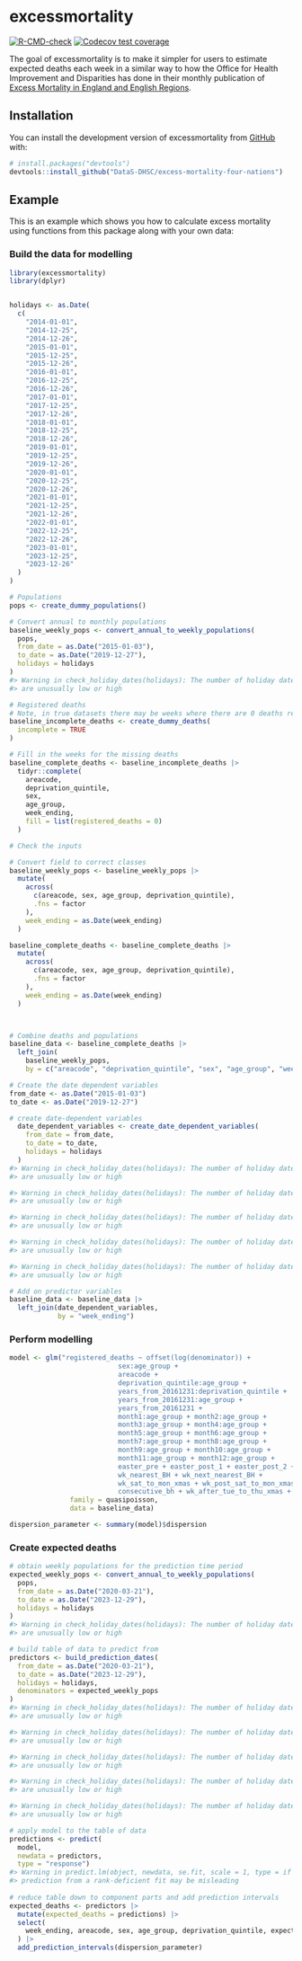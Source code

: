 
<!-- README.md is generated from README.Rmd. Please edit that file -->

# excessmortality

<!-- badges: start -->

[![R-CMD-check](https://github.com/DataS-DHSC/excess-mortality-four-nations/actions/workflows/R-CMD-check.yaml/badge.svg)](https://github.com/DataS-DHSC/excess-mortality-four-nations/actions/workflows/R-CMD-check.yaml)
[![Codecov test
coverage](https://codecov.io/gh/DataS-DHSC/excess-mortality-four-nations/branch/master/graph/badge.svg)](https://app.codecov.io/gh/DataS-DHSC/excess-mortality-four-nations?branch=master)
<!-- badges: end -->

The goal of excessmortality is to make it simpler for users to estimate
expected deaths each week in a similar way to how the Office for Health
Improvement and Disparities has done in their monthly publication of
[Excess Mortality in England and English
Regions](https://www.gov.uk/government/statistics/excess-mortality-in-england-and-english-regions).

## Installation

You can install the development version of excessmortality from
[GitHub](https://github.com/) with:

``` r
# install.packages("devtools")
devtools::install_github("DataS-DHSC/excess-mortality-four-nations")
```

## Example

This is an example which shows you how to calculate excess mortality
using functions from this package along with your own data:

### Build the data for modelling

``` r
library(excessmortality)
library(dplyr)


holidays <- as.Date(
  c(
    "2014-01-01",
    "2014-12-25",
    "2014-12-26",
    "2015-01-01",
    "2015-12-25",
    "2015-12-26",
    "2016-01-01",
    "2016-12-25",
    "2016-12-26",
    "2017-01-01",
    "2017-12-25",
    "2017-12-26",
    "2018-01-01",
    "2018-12-25",
    "2018-12-26",
    "2019-01-01",
    "2019-12-25",
    "2019-12-26",
    "2020-01-01",
    "2020-12-25",
    "2020-12-26",
    "2021-01-01",
    "2021-12-25",
    "2021-12-26",
    "2022-01-01",
    "2022-12-25",
    "2022-12-26",
    "2023-01-01",
    "2023-12-25",
    "2023-12-26"
  )
)

# Populations
pops <- create_dummy_populations()

# Convert annual to monthly populations
baseline_weekly_pops <- convert_annual_to_weekly_populations(
  pops,
  from_date = as.Date("2015-01-03"),
  to_date = as.Date("2019-12-27"),
  holidays = holidays
)
#> Warning in check_holiday_dates(holidays): The number of holiday dates provided
#> are unusually low or high

# Registered deaths
# Note, in true datasets there may be weeks where there are 0 deaths registered for specific age groups, sex, deprivation quintile combinations (eg, incomplete = TRUE in the function below)
baseline_incomplete_deaths <- create_dummy_deaths(
  incomplete = TRUE
)

# Fill in the weeks for the missing deaths
baseline_complete_deaths <- baseline_incomplete_deaths |> 
  tidyr::complete(
    areacode,
    deprivation_quintile,
    sex,
    age_group,
    week_ending,
    fill = list(registered_deaths = 0)
  )

# Check the inputs

# Convert field to correct classes
baseline_weekly_pops <- baseline_weekly_pops |> 
  mutate(
    across(
      c(areacode, sex, age_group, deprivation_quintile),
      .fns = factor
    ),
    week_ending = as.Date(week_ending)
  )

baseline_complete_deaths <- baseline_complete_deaths |> 
  mutate(
    across(
      c(areacode, sex, age_group, deprivation_quintile),
      .fns = factor
    ),
    week_ending = as.Date(week_ending)
  )



# Combine deaths and populations
baseline_data <- baseline_complete_deaths |> 
  left_join(
    baseline_weekly_pops,
    by = c("areacode", "deprivation_quintile", "sex", "age_group", "week_ending"))

# Create the date dependent variables
from_date <- as.Date("2015-01-03")
to_date <- as.Date("2019-12-27")

# create date-dependent variables
  date_dependent_variables <- create_date_dependent_variables(
    from_date = from_date,
    to_date = to_date,
    holidays = holidays
  )
#> Warning in check_holiday_dates(holidays): The number of holiday dates provided
#> are unusually low or high

#> Warning in check_holiday_dates(holidays): The number of holiday dates provided
#> are unusually low or high

#> Warning in check_holiday_dates(holidays): The number of holiday dates provided
#> are unusually low or high

#> Warning in check_holiday_dates(holidays): The number of holiday dates provided
#> are unusually low or high

#> Warning in check_holiday_dates(holidays): The number of holiday dates provided
#> are unusually low or high

# Add on predictor variables
baseline_data <- baseline_data |> 
  left_join(date_dependent_variables,
            by = "week_ending")
```

### Perform modelling

``` r
model <- glm("registered_deaths ~ offset(log(denominator)) +
                           sex:age_group +                 
                           areacode +
                           deprivation_quintile:age_group +
                           years_from_20161231:deprivation_quintile +
                           years_from_20161231:age_group +
                           years_from_20161231 +
                           month1:age_group + month2:age_group + 
                           month3:age_group + month4:age_group +
                           month5:age_group + month6:age_group + 
                           month7:age_group + month8:age_group +
                           month9:age_group + month10:age_group + 
                           month11:age_group + month12:age_group +
                           easter_pre + easter_post_1 + easter_post_2 +
                           wk_nearest_BH + wk_next_nearest_BH +
                           wk_sat_to_mon_xmas + wk_post_sat_to_mon_xmas + wk2_post_sat_to_mon_xmas +
                           consecutive_bh + wk_after_tue_to_thu_xmas + wk2_after_tue_to_thu_xmas", 
               family = quasipoisson,
               data = baseline_data)

dispersion_parameter <- summary(model)$dispersion
```

### Create expected deaths

``` r
# obtain weekly populations for the prediction time period
expected_weekly_pops <- convert_annual_to_weekly_populations(
  pops,
  from_date = as.Date("2020-03-21"),
  to_date = as.Date("2023-12-29"),
  holidays = holidays
)
#> Warning in check_holiday_dates(holidays): The number of holiday dates provided
#> are unusually low or high

# build table of data to predict from
predictors <- build_prediction_dates(
  from_date = as.Date("2020-03-21"),
  to_date = as.Date("2023-12-29"),
  holidays = holidays,
  denominators = expected_weekly_pops
)
#> Warning in check_holiday_dates(holidays): The number of holiday dates provided
#> are unusually low or high

#> Warning in check_holiday_dates(holidays): The number of holiday dates provided
#> are unusually low or high

#> Warning in check_holiday_dates(holidays): The number of holiday dates provided
#> are unusually low or high

#> Warning in check_holiday_dates(holidays): The number of holiday dates provided
#> are unusually low or high

#> Warning in check_holiday_dates(holidays): The number of holiday dates provided
#> are unusually low or high

# apply model to the table of data
predictions <- predict(
  model, 
  newdata = predictors, 
  type = "response")
#> Warning in predict.lm(object, newdata, se.fit, scale = 1, type = if (type == :
#> prediction from a rank-deficient fit may be misleading
  
# reduce table down to component parts and add prediction intervals
expected_deaths <- predictors |> 
  mutate(expected_deaths = predictions) |> 
  select(
    week_ending, areacode, sex, age_group, deprivation_quintile, expected_deaths
  ) |> 
  add_prediction_intervals(dispersion_parameter)
```
